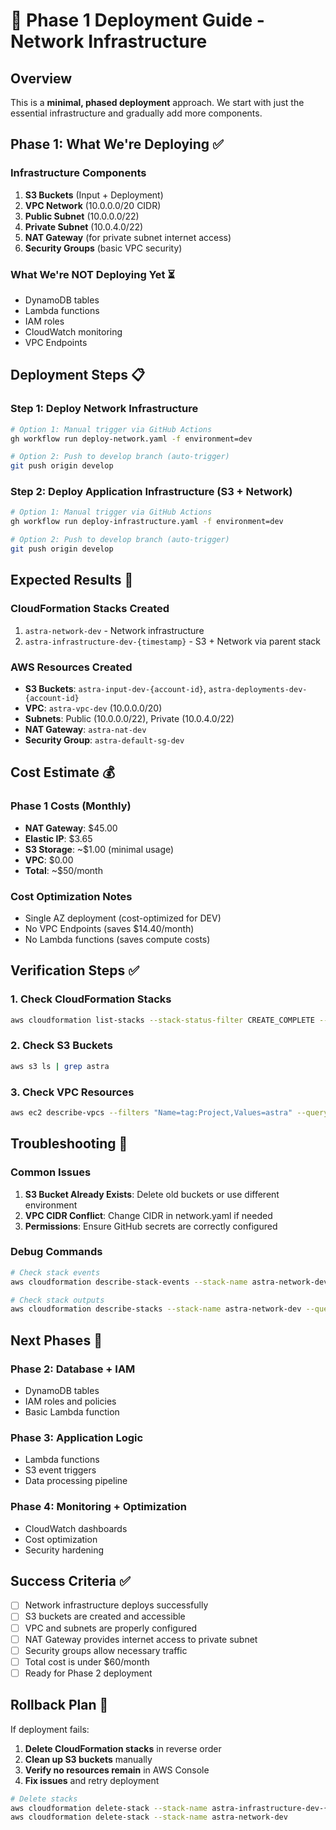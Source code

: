 # 🚀 Phase 1 Deployment Guide - Network Infrastructure

## **Overview**
This is a **minimal, phased deployment** approach. We start with just the essential infrastructure and gradually add more components.

## **Phase 1: What We're Deploying** ✅

### **Infrastructure Components**
1. **S3 Buckets** (Input + Deployment)
2. **VPC Network** (10.0.0.0/20 CIDR)
3. **Public Subnet** (10.0.0.0/22)
4. **Private Subnet** (10.0.4.0/22)
5. **NAT Gateway** (for private subnet internet access)
6. **Security Groups** (basic VPC security)

### **What We're NOT Deploying Yet** ⏳
- DynamoDB tables
- Lambda functions
- IAM roles
- CloudWatch monitoring
- VPC Endpoints

## **Deployment Steps** 📋

### **Step 1: Deploy Network Infrastructure**
```bash
# Option 1: Manual trigger via GitHub Actions
gh workflow run deploy-network.yaml -f environment=dev

# Option 2: Push to develop branch (auto-trigger)
git push origin develop
```

### **Step 2: Deploy Application Infrastructure (S3 + Network)**
```bash
# Option 1: Manual trigger via GitHub Actions
gh workflow run deploy-infrastructure.yaml -f environment=dev

# Option 2: Push to develop branch (auto-trigger)
git push origin develop
```

## **Expected Results** 🎯

### **CloudFormation Stacks Created**
1. `astra-network-dev` - Network infrastructure
2. `astra-infrastructure-dev-{timestamp}` - S3 + Network via parent stack

### **AWS Resources Created**
- **S3 Buckets**: `astra-input-dev-{account-id}`, `astra-deployments-dev-{account-id}`
- **VPC**: `astra-vpc-dev` (10.0.0.0/20)
- **Subnets**: Public (10.0.0.0/22), Private (10.0.4.0/22)
- **NAT Gateway**: `astra-nat-dev`
- **Security Group**: `astra-default-sg-dev`

## **Cost Estimate** 💰

### **Phase 1 Costs (Monthly)**
- **NAT Gateway**: $45.00
- **Elastic IP**: $3.65
- **S3 Storage**: ~$1.00 (minimal usage)
- **VPC**: $0.00
- **Total**: ~$50/month

### **Cost Optimization Notes**
- Single AZ deployment (cost-optimized for DEV)
- No VPC Endpoints (saves $14.40/month)
- No Lambda functions (saves compute costs)

## **Verification Steps** ✅

### **1. Check CloudFormation Stacks**
```bash
aws cloudformation list-stacks --stack-status-filter CREATE_COMPLETE --query "StackSummaries[?contains(StackName, 'astra')].{Name:StackName,Status:StackStatus}" --output table
```

### **2. Check S3 Buckets**
```bash
aws s3 ls | grep astra
```

### **3. Check VPC Resources**
```bash
aws ec2 describe-vpcs --filters "Name=tag:Project,Values=astra" --query "Vpcs[].{VpcId:VpcId,CidrBlock:CidrBlock,State:State}"
```

## **Troubleshooting** 🔧

### **Common Issues**
1. **S3 Bucket Already Exists**: Delete old buckets or use different environment
2. **VPC CIDR Conflict**: Change CIDR in network.yaml if needed
3. **Permissions**: Ensure GitHub secrets are correctly configured

### **Debug Commands**
```bash
# Check stack events
aws cloudformation describe-stack-events --stack-name astra-network-dev

# Check stack outputs
aws cloudformation describe-stacks --stack-name astra-network-dev --query 'Stacks[0].Outputs'
```

## **Next Phases** 🚀

### **Phase 2: Database + IAM**
- DynamoDB tables
- IAM roles and policies
- Basic Lambda function

### **Phase 3: Application Logic**
- Lambda functions
- S3 event triggers
- Data processing pipeline

### **Phase 4: Monitoring + Optimization**
- CloudWatch dashboards
- Cost optimization
- Security hardening

## **Success Criteria** ✅

- [ ] Network infrastructure deploys successfully
- [ ] S3 buckets are created and accessible
- [ ] VPC and subnets are properly configured
- [ ] NAT Gateway provides internet access to private subnet
- [ ] Security groups allow necessary traffic
- [ ] Total cost is under $60/month
- [ ] Ready for Phase 2 deployment

## **Rollback Plan** 🔄

If deployment fails:
1. **Delete CloudFormation stacks** in reverse order
2. **Clean up S3 buckets** manually
3. **Verify no resources remain** in AWS Console
4. **Fix issues** and retry deployment

```bash
# Delete stacks
aws cloudformation delete-stack --stack-name astra-infrastructure-dev-{timestamp}
aws cloudformation delete-stack --stack-name astra-network-dev
```
